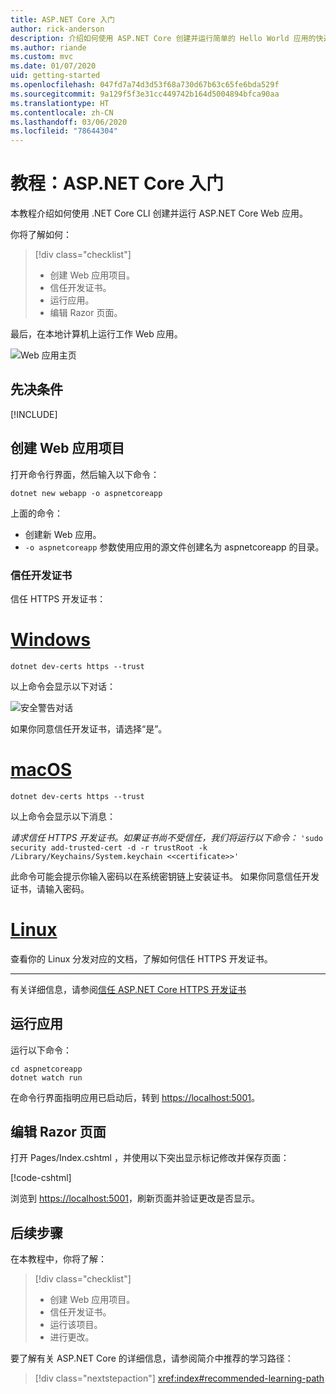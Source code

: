 ```yaml
---
title: ASP.NET Core 入门
author: rick-anderson
description: 介绍如何使用 ASP.NET Core 创建并运行简单的 Hello World 应用的快速教程。
ms.author: riande
ms.custom: mvc
ms.date: 01/07/2020
uid: getting-started
ms.openlocfilehash: 047fd7a74d3d53f68a730d67b63c65fe6bda529f
ms.sourcegitcommit: 9a129f5f3e31cc449742b164d5004894bfca90aa
ms.translationtype: HT
ms.contentlocale: zh-CN
ms.lasthandoff: 03/06/2020
ms.locfileid: "78644304"
---
```

# <a name="tutorial-get-started-with-aspnet-core"></a>教程：ASP.NET Core 入门

本教程介绍如何使用 .NET Core CLI 创建并运行 ASP.NET Core Web 应用。

你将了解如何：

> [!div class="checklist"]
> * 创建 Web 应用项目。
> * 信任开发证书。
> * 运行应用。
> * 编辑 Razor 页面。

最后，在本地计算机上运行工作 Web 应用。

![Web 应用主页](_static/home-page.png)

## <a name="prerequisites"></a>先决条件

[!INCLUDE[](~/includes/3.1-SDK.md)]

## <a name="create-a-web-app-project"></a>创建 Web 应用项目

打开命令行界面，然后输入以下命令：

```dotnetcli
dotnet new webapp -o aspnetcoreapp
```

上面的命令：

* 创建新 Web 应用。  
* `-o aspnetcoreapp` 参数使用应用的源文件创建名为 aspnetcoreapp  的目录。

### <a name="trust-the-development-certificate"></a>信任开发证书

信任 HTTPS 开发证书：

# <a name="windows"></a>[Windows](#tab/windows)

```dotnetcli
dotnet dev-certs https --trust
```

以上命令会显示以下对话：

![安全警告对话](~/getting-started/_static/cert.png)

如果你同意信任开发证书，请选择“是”。 

# <a name="macos"></a>[macOS](#tab/macos)

```dotnetcli
dotnet dev-certs https --trust
```

以上命令会显示以下消息：

*请求信任 HTTPS 开发证书。如果证书尚不受信任，我们将运行以下命令：* `'sudo security add-trusted-cert -d -r trustRoot -k /Library/Keychains/System.keychain <<certificate>>'`

此命令可能会提示你输入密码以在系统密钥链上安装证书。 如果你同意信任开发证书，请输入密码。

# <a name="linux"></a>[Linux](#tab/linux)

查看你的 Linux 分发对应的文档，了解如何信任 HTTPS 开发证书。

---

有关详细信息，请参阅[信任 ASP.NET Core HTTPS 开发证书](xref:security/enforcing-ssl#trust-the-aspnet-core-https-development-certificate-on-windows-and-macos)

## <a name="run-the-app"></a>运行应用

运行以下命令：

```dotnetcli
cd aspnetcoreapp
dotnet watch run
```

在命令行界面指明应用已启动后，转到 [https://localhost:5001](https://localhost:5001)。

## <a name="edit-a-razor-page"></a>编辑 Razor 页面

打开 Pages/Index.cshtml  ，并使用以下突出显示标记修改并保存页面：

[!code-cshtml[](sample/index.cshtml?highlight=9)]

浏览到 [https://localhost:5001](https://localhost:5001)，刷新页面并验证更改是否显示。

## <a name="next-steps"></a>后续步骤

在本教程中，你将了解：

> [!div class="checklist"]
> * 创建 Web 应用项目。
> * 信任开发证书。
> * 运行该项目。
> * 进行更改。

要了解有关 ASP.NET Core 的详细信息，请参阅简介中推荐的学习路径：

> [!div class="nextstepaction"]
> <xref:index#recommended-learning-path>
